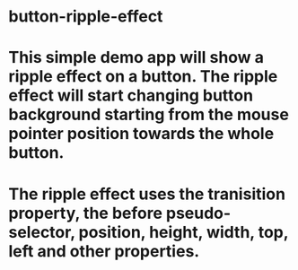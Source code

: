 # button-ripple-effect
# This simple demo app will show a ripple effect on a button. The ripple effect will start changing button background starting from the mouse pointer position towards the whole button.


# The ripple effect uses the tranisition property, the before pseudo-selector, position, height, width, top, left and other properties.

